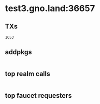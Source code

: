 # test3.gno.land:36657

## TXs
```
1653
```

## addpkgs
```
```

## top realm calls
```
```

## top faucet requesters
```
```


